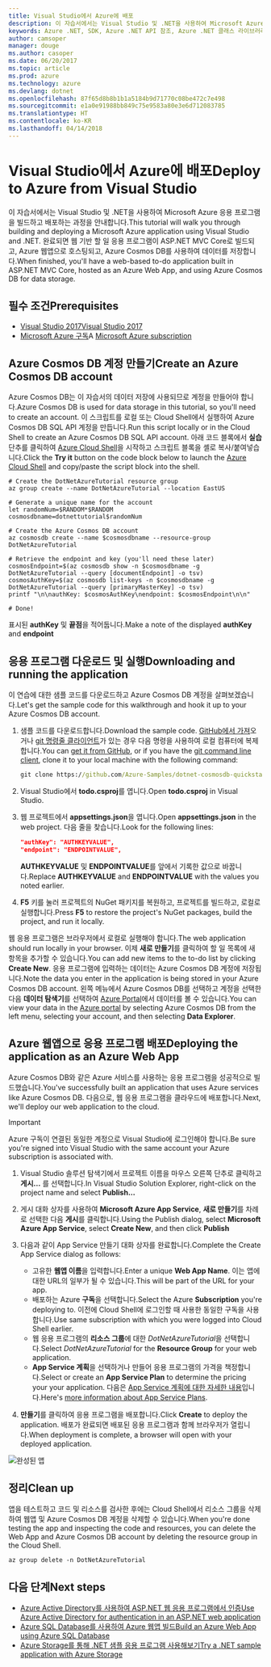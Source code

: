```yaml
---
title: Visual Studio에서 Azure에 배포
description: 이 자습서에서는 Visual Studio 및 .NET을 사용하여 Microsoft Azure 응용 프로그램을 빌드하고 배포하는 과정을 안내합니다.
keywords: Azure .NET, SDK, Azure .NET API 참조, Azure .NET 클래스 라이브러리
author: camsoper
manager: douge
ms.author: casoper
ms.date: 06/20/2017
ms.topic: article
ms.prod: azure
ms.technology: azure
ms.devlang: dotnet
ms.openlocfilehash: 87f65d8b8b1b1a5184b9d71770c08be472c7e498
ms.sourcegitcommit: e1a0e91988bb849c75e9583a80e3e6d712083785
ms.translationtype: HT
ms.contentlocale: ko-KR
ms.lasthandoff: 04/14/2018
---
```

# <a name="deploy-to-azure-from-visual-studio"></a><span data-ttu-id="5fbb0-104">Visual Studio에서 Azure에 배포</span><span class="sxs-lookup"><span data-stu-id="5fbb0-104">Deploy to Azure from Visual Studio</span></span>

<span data-ttu-id="5fbb0-105">이 자습서에서는 Visual Studio 및 .NET을 사용하여 Microsoft Azure 응용 프로그램을 빌드하고 배포하는 과정을 안내합니다.</span><span class="sxs-lookup"><span data-stu-id="5fbb0-105">This tutorial will walk you through building and deploying a Microsoft Azure application using Visual Studio and .NET.</span></span>  <span data-ttu-id="5fbb0-106">완료되면 웹 기반 할 일 응용 프로그램이 ASP.NET MVC Core로 빌드되고, Azure 웹앱으로 호스팅되고, Azure Cosmos DB를 사용하여 데이터를 저장합니다.</span><span class="sxs-lookup"><span data-stu-id="5fbb0-106">When finished, you'll have a web-based to-do application built in ASP.NET MVC Core, hosted as an Azure Web App, and using Azure Cosmos DB for data storage.</span></span>

## <a name="prerequisites"></a><span data-ttu-id="5fbb0-107">필수 조건</span><span class="sxs-lookup"><span data-stu-id="5fbb0-107">Prerequisites</span></span>

* [<span data-ttu-id="5fbb0-108">Visual Studio 2017</span><span class="sxs-lookup"><span data-stu-id="5fbb0-108">Visual Studio 2017</span></span>](https://www.visualstudio.com/downloads/)
* <span data-ttu-id="5fbb0-109">[Microsoft Azure 구독](https://azure.microsoft.com/free/)</span><span class="sxs-lookup"><span data-stu-id="5fbb0-109">A [Microsoft Azure subscription](https://azure.microsoft.com/free/)</span></span>

## <a name="create-an-azure-cosmos-db-account"></a><span data-ttu-id="5fbb0-110">Azure Cosmos DB 계정 만들기</span><span class="sxs-lookup"><span data-stu-id="5fbb0-110">Create an Azure Cosmos DB account</span></span>

<span data-ttu-id="5fbb0-111">Azure Cosmos DB는 이 자습서의 데이터 저장에 사용되므로 계정을 만들어야 합니다.</span><span class="sxs-lookup"><span data-stu-id="5fbb0-111">Azure Cosmos DB is used for data storage in this tutorial, so you'll need to create an account.</span></span>  <span data-ttu-id="5fbb0-112">이 스크립트를 로컬 또는 Cloud Shell에서 실행하여 Azure Cosmos DB SQL API 계정을 만듭니다.</span><span class="sxs-lookup"><span data-stu-id="5fbb0-112">Run this script locally or in the Cloud Shell to create an Azure Cosmos DB SQL API account.</span></span>  <span data-ttu-id="5fbb0-113">아래 코드 블록에서 **실습** 단추를 클릭하여 [Azure Cloud Shell](/azure/cloud-shell/)을 시작하고 스크립트 블록을 셸로 복사/붙여넣습니다.</span><span class="sxs-lookup"><span data-stu-id="5fbb0-113">Click the **Try it** button on the code block below to launch the [Azure Cloud Shell](/azure/cloud-shell/) and copy/paste the script block into the shell.</span></span>

```azurecli-interactive
# Create the DotNetAzureTutorial resource group
az group create --name DotNetAzureTutorial --location EastUS

# Generate a unique name for the account
let randomNum=$RANDOM*$RANDOM
cosmosdbname=dotnettutorial$randomNum

# Create the Azure Cosmos DB account
az cosmosdb create --name $cosmosdbname --resource-group DotNetAzureTutorial

# Retrieve the endpoint and key (you'll need these later)
cosmosEndpoint=$(az cosmosdb show -n $cosmosdbname -g DotNetAzureTutorial --query [documentEndpoint] -o tsv)
cosmosAuthKey=$(az cosmosdb list-keys -n $cosmosdbname -g DotNetAzureTutorial --query [primaryMasterKey] -o tsv)
printf "\n\nauthKey: $cosmosAuthKey\nendpoint: $cosmosEndpoint\n\n"

# Done!

```

<span data-ttu-id="5fbb0-114">표시된 **authKey** 및 **끝점**을 적어둡니다.</span><span class="sxs-lookup"><span data-stu-id="5fbb0-114">Make a note of the displayed **authKey** and **endpoint**</span></span> 

## <a name="downloading-and-running-the-application"></a><span data-ttu-id="5fbb0-115">응용 프로그램 다운로드 및 실행</span><span class="sxs-lookup"><span data-stu-id="5fbb0-115">Downloading and running the application</span></span>

<span data-ttu-id="5fbb0-116">이 연습에 대한 샘플 코드를 다운로드하고 Azure Cosmos DB 계정을 살펴보겠습니다.</span><span class="sxs-lookup"><span data-stu-id="5fbb0-116">Let's get the sample code for this walkthrough and hook it up to your Azure Cosmos DB account.</span></span>

1. <span data-ttu-id="5fbb0-117">샘플 코드를 다운로드합니다.</span><span class="sxs-lookup"><span data-stu-id="5fbb0-117">Download the sample code.</span></span>  <span data-ttu-id="5fbb0-118">[GitHub에서 가져](https://github.com/Azure-Samples/dotnet-cosmosdb-quickstart/)오거나 [git 명령줄 클라이언트](https://git-scm.com/)가 있는 경우 다음 명령을 사용하여 로컬 컴퓨터에 복제합니다.</span><span class="sxs-lookup"><span data-stu-id="5fbb0-118">You can [get it from GitHub](https://github.com/Azure-Samples/dotnet-cosmosdb-quickstart/), or if you have the [git command line client](https://git-scm.com/), clone it to your local machine with the following command:</span></span>

    ```cmd
    git clone https://github.com/Azure-Samples/dotnet-cosmosdb-quickstart
    ```

2. <span data-ttu-id="5fbb0-119">Visual Studio에서 **todo.csproj**를 엽니다.</span><span class="sxs-lookup"><span data-stu-id="5fbb0-119">Open **todo.csproj** in Visual Studio.</span></span>

3. <span data-ttu-id="5fbb0-120">웹 프로젝트에서 **appsettings.json**을 엽니다.</span><span class="sxs-lookup"><span data-stu-id="5fbb0-120">Open **appsettings.json** in the web project.</span></span>  <span data-ttu-id="5fbb0-121">다음 줄을 찾습니다.</span><span class="sxs-lookup"><span data-stu-id="5fbb0-121">Look for the following lines:</span></span>

    ```json
    "authKey": "AUTHKEYVALUE",
    "endpoint": "ENDPOINTVALUE",
    ```
    <span data-ttu-id="5fbb0-122">**AUTHKEYVALUE** 및 **ENDPOINTVALUE**를 앞에서 기록한 값으로 바꿉니다.</span><span class="sxs-lookup"><span data-stu-id="5fbb0-122">Replace **AUTHKEYVALUE** and **ENDPOINTVALUE** with the values you noted earlier.</span></span>

4. <span data-ttu-id="5fbb0-123">**F5** 키를 눌러 프로젝트의 NuGet 패키지를 복원하고, 프로젝트를 빌드하고, 로컬로 실행합니다.</span><span class="sxs-lookup"><span data-stu-id="5fbb0-123">Press **F5** to restore the project's NuGet packages, build the project, and run it locally.</span></span>

<span data-ttu-id="5fbb0-124">웹 응용 프로그램은 브라우저에서 로컬로 실행해야 합니다.</span><span class="sxs-lookup"><span data-stu-id="5fbb0-124">The web application should run locally in your browser.</span></span>  <span data-ttu-id="5fbb0-125">이제 **새로 만들기**를 클릭하여 할 일 목록에 새 항목을 추가할 수 있습니다.</span><span class="sxs-lookup"><span data-stu-id="5fbb0-125">You can add new items to the to-do list by clicking **Create New**.</span></span>  <span data-ttu-id="5fbb0-126">응용 프로그램에 입력하는 데이터는 Azure Cosmos DB 계정에 저장됩니다.</span><span class="sxs-lookup"><span data-stu-id="5fbb0-126">Note the data you enter in the application is being stored in your Azure Cosmos DB account.</span></span>  <span data-ttu-id="5fbb0-127">왼쪽 메뉴에서 Azure Cosmos DB를 선택하고 계정을 선택한 다음 **데이터 탐색기**를 선택하여 [Azure Portal](https://portal.azure.com)에서 데이터를 볼 수 있습니다.</span><span class="sxs-lookup"><span data-stu-id="5fbb0-127">You can view your data in the [Azure portal](https://portal.azure.com) by selecting Azure Cosmos DB from the left menu, selecting your account, and then selecting **Data Explorer**.</span></span>

## <a name="deploying-the-application-as-an-azure-web-app"></a><span data-ttu-id="5fbb0-128">Azure 웹앱으로 응용 프로그램 배포</span><span class="sxs-lookup"><span data-stu-id="5fbb0-128">Deploying the application as an Azure Web App</span></span>

<span data-ttu-id="5fbb0-129">Azure Cosmos DB와 같은 Azure 서비스를 사용하는 응용 프로그램을 성공적으로 빌드했습니다.</span><span class="sxs-lookup"><span data-stu-id="5fbb0-129">You've successfully built an application that uses Azure services like Azure Cosmos DB.</span></span>  <span data-ttu-id="5fbb0-130">다음으로, 웹 응용 프로그램을 클라우드에 배포합니다.</span><span class="sxs-lookup"><span data-stu-id="5fbb0-130">Next, we'll deploy our web application to the cloud.</span></span>

> [!IMPORTANT]
> <span data-ttu-id="5fbb0-131">Azure 구독이 연결된 동일한 계정으로 Visual Studio에 로그인해야 합니다.</span><span class="sxs-lookup"><span data-stu-id="5fbb0-131">Be sure you're signed into Visual Studio with the same account your Azure subscription is associated with.</span></span>

1. <span data-ttu-id="5fbb0-132">Visual Studio 솔루션 탐색기에서 프로젝트 이름을 마우스 오른쪽 단추로 클릭하고 **게시...** 를 선택합니다.</span><span class="sxs-lookup"><span data-stu-id="5fbb0-132">In Visual Studio Solution Explorer, right-click on the project name and select **Publish...**</span></span>

2. <span data-ttu-id="5fbb0-133">게시 대화 상자를 사용하여 **Microsoft Azure App Service**, **새로 만들기**를 차례로 선택한 다음 **게시**를 클릭합니다.</span><span class="sxs-lookup"><span data-stu-id="5fbb0-133">Using the Publish dialog, select **Microsoft Azure App Service**, select **Create New**, and then click **Publish**</span></span>

3. <span data-ttu-id="5fbb0-134">다음과 같이 App Service 만들기 대화 상자를 완료합니다.</span><span class="sxs-lookup"><span data-stu-id="5fbb0-134">Complete the Create App Service dialog as follows:</span></span>

    * <span data-ttu-id="5fbb0-135">고유한 **웹앱 이름**을 입력합니다.</span><span class="sxs-lookup"><span data-stu-id="5fbb0-135">Enter a unique **Web App Name**.</span></span>  <span data-ttu-id="5fbb0-136">이는 앱에 대한 URL의 일부가 될 수 있습니다.</span><span class="sxs-lookup"><span data-stu-id="5fbb0-136">This will be part of the URL for your app.</span></span>
    * <span data-ttu-id="5fbb0-137">배포하는 Azure **구독**을 선택합니다.</span><span class="sxs-lookup"><span data-stu-id="5fbb0-137">Select the Azure **Subscription** you're deploying to.</span></span>  <span data-ttu-id="5fbb0-138">이전에 Cloud Shell에 로그인할 때 사용한 동일한 구독을 사용합니다.</span><span class="sxs-lookup"><span data-stu-id="5fbb0-138">Use same subscription with which you were logged into Cloud Shell earlier.</span></span>
    * <span data-ttu-id="5fbb0-139">웹 응용 프로그램의 **리소스 그룹**에 대한 *DotNetAzureTutorial*을 선택합니다.</span><span class="sxs-lookup"><span data-stu-id="5fbb0-139">Select *DotNetAzureTutorial* for the **Resource Group** for your web application.</span></span>
    * <span data-ttu-id="5fbb0-140">**App Service 계획**을 선택하거나 만들어 응용 프로그램의 가격을 책정합니다.</span><span class="sxs-lookup"><span data-stu-id="5fbb0-140">Select or create an **App Service Plan** to determine the pricing your your application.</span></span>  <span data-ttu-id="5fbb0-141">다음은 [App Service 계획에 대한 자세한 내용](/azure/app-service/azure-web-sites-web-hosting-plans-in-depth-overview)입니다.</span><span class="sxs-lookup"><span data-stu-id="5fbb0-141">Here's [more information about App Service Plans](/azure/app-service/azure-web-sites-web-hosting-plans-in-depth-overview).</span></span>

4. <span data-ttu-id="5fbb0-142">**만들기**를 클릭하여 응용 프로그램을 배포합니다.</span><span class="sxs-lookup"><span data-stu-id="5fbb0-142">Click **Create** to deploy the application.</span></span>  <span data-ttu-id="5fbb0-143">배포가 완료되면 배포된 응용 프로그램과 함께 브라우저가 열립니다.</span><span class="sxs-lookup"><span data-stu-id="5fbb0-143">When deployment is complete, a browser will open with your deployed application.</span></span>

![완성된 앱](./media/dotnet-quickstart/todo.png)

## <a name="clean-up"></a><span data-ttu-id="5fbb0-145">정리</span><span class="sxs-lookup"><span data-stu-id="5fbb0-145">Clean up</span></span>

<span data-ttu-id="5fbb0-146">앱을 테스트하고 코드 및 리소스를 검사한 후에는 Cloud Shell에서 리소스 그룹을 삭제하여 웹앱 및 Azure Cosmos DB 계정을 삭제할 수 있습니다.</span><span class="sxs-lookup"><span data-stu-id="5fbb0-146">When you're done testing the app and inspecting the code and resources, you can delete the Web App and Azure Cosmos DB account by deleting the resource group in the Cloud Shell.</span></span>

```azurecli-interactive
az group delete -n DotNetAzureTutorial
```

## <a name="next-steps"></a><span data-ttu-id="5fbb0-147">다음 단계</span><span class="sxs-lookup"><span data-stu-id="5fbb0-147">Next steps</span></span>

* [<span data-ttu-id="5fbb0-148">Azure Active Directory를 사용하여 ASP.NET 웹 응용 프로그램에서 인증</span><span class="sxs-lookup"><span data-stu-id="5fbb0-148">Use Azure Active Directory for authentication in an ASP.NET web application</span></span>](/azure/active-directory/develop/active-directory-devquickstarts-webapp-dotnet)
* [<span data-ttu-id="5fbb0-149">Azure SQL Database를 사용하여 Azure 웹앱 빌드</span><span class="sxs-lookup"><span data-stu-id="5fbb0-149">Build an Azure Web App using Azure SQL Database</span></span>](/azure/app-service-web/web-sites-dotnet-get-started)
* [<span data-ttu-id="5fbb0-150">Azure Storage를 통해 .NET 샘플 응용 프로그램 사용해보기</span><span class="sxs-lookup"><span data-stu-id="5fbb0-150">Try a .NET sample application with Azure Storage</span></span>](/azure/storage/storage-samples-dotnet)


